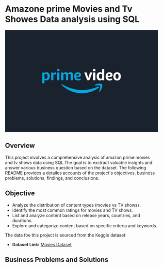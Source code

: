 # Amazone prime Movies and Tv Showes Data analysis using SQL

![Amazon prime](https://github.com/vivekk00/Amazon_prime_SQL/blob/main/logo.webp)


## Overview
This project involves a comprehensive analysis of amazon prime movies and tv shows data using SQL.The goal is to 
exctract valuable insights and answer various business question based on the dataset. The following README
provides a detailes accounts of the project's objectives, business problems, solutions, findings, and conclusions.


## Objective

- Analyze the distribution of content types (movies vs TV shows) .
- Identify the most common ratings for movies and TV shows.
- List and analyze content based on release years, countries, and durations.
- Explore and categorize content based on specific criteria and keywords.

The data foe this project is sourced from the Keggle dataset:

- **Dataset Link:** [Movies Dataset](https://www.kaggle.com/datasets/shivamb/amazon-prime-movies-and-tv-shows)

## Business Problems and Solutions
